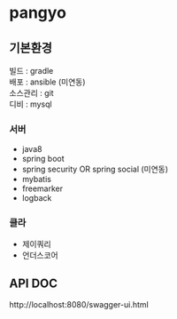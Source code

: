 # pangyo  
## 기본환경 
빌드 : gradle  
배포 : ansible (미연동)  
소스관리 : git  
디비 : mysql  

### 서버  
* java8  
* spring boot  
* spring security OR spring social (미연동)  
* mybatis  
* freemarker  
* logback    

### 클라  
* 제이쿼리  
* 언더스코어    
  
  
## API DOC
http://localhost:8080/swagger-ui.html  

